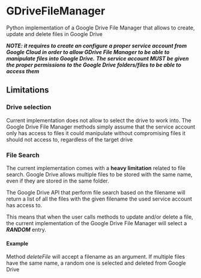 # GDriveFileManager
Python implementation of a Google Drive File Manager that allows to create, update and delete files in Google Drive

***NOTE: it requires to create an configure a proper service account from Google Cloud in order to allow GDrive File Manager to be able to manipulate files into Google Drive.***
***The service account MUST be given the proper permissions to the Google Drive folders/files to be able to access them***

## Limitations
### Drive selection
Current implementation does not allow to select the drive to work into.
The Google Drive File Manager methods simply assume that the service account only has access to files it could manipulate without compromising files it should not access to, regardless of the target drive

### File Search
The current implementation comes with a **heavy limitation** related to file search.
Google Drive allows multiple files to be stored with the same name, even if they are stored in the same folder.

The Google Drive API that perform file search based on the filename will return a list of all the files with the given filename the used service account has access to.

This means that when the user calls methods to update and/or delete a file, the current implementation of the Google Drive File Manager will select a ***RANDOM*** entry.

#### Example
Method *deleteFile* will accept a filename as an argument. If multiple files have the same name, a random one is selected and deleted from Google Drive